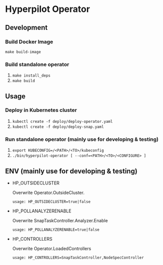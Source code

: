 # Hyperpilot Operator

## Development
### Build Docker Image
`make build-image`

### Build standalone operator
1. `make install_deps`
2. `make build`

## Usage
### Deploy in Kubernetes cluster
1. `kubectl create -f deploy/deploy-operator.yaml`
2. `kubectl create -f deploy/deploy-snap.yaml`

### Run standalone operator (mainly use for developing & testing) 
1. `export KUBECONFIG=/<PATH>/<TO>/kubeconfig`
2. `./bin/hyperpilot-operator [ --conf=<PATH>/<TO>/<CONFIGURE> ]`

## ENV (mainly use for developing & testing)
* HP_OUTSIDECLUSTER

  Overwrite Operator.OutsideCluster.
  
  `usage: HP_OUTSIDECLUSTER=true|false`

* HP_POLLANALYZERENABLE

  Overwrite SnapTaskController.Analyzer.Enable
  
  `usage: HP_POLLANALYZERENABLE=true|false`


* HP_CONTROLLERS

  Overwrite Operator.LoadedControllers

  `usage: HP_CONTROLLERS=SnapTaskController,NodeSpecController`
